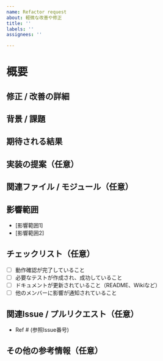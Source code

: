 ```yaml
---
name: Refactor request
about: 軽微な改善や修正
title: ''
labels: ''
assignees: ''

---
```


# 概要
<!-- 修正または改善したい内容の概要を記述 -->

## 修正 / 改善の詳細
<!-- 修正または改善内容の詳細を具体的に記載 -->

## 背景 / 課題
<!-- 修正や改善が必要な理由、解決したい課題について記載 -->

## 期待される結果
<!-- 修正後に期待する動作や結果について記載 -->

## 実装の提案（任意）
<!-- 修正方法についての提案があれば具体的に記載 -->

## 関連ファイル / モジュール（任意）
<!-- 修正が必要なコードのファイル名やモジュール名を記載 -->

## 影響範囲
<!-- この修正が影響する可能性のある範囲やシステムを記載 -->
- [影響範囲1]
- [影響範囲2]

## チェックリスト（任意）
<!-- 修正完了後の確認事項 -->
- [ ] 動作確認が完了していること
- [ ] 必要なテストが作成され、成功していること
- [ ] ドキュメントが更新されていること（README、Wikiなど）
- [ ] 他のメンバーに影響が通知されていること

## 関連Issue / プルリクエスト（任意）
<!-- 関連するIssueやプルリクエストがあれば記載 -->
- Ref # (参照Issue番号)

## その他の参考情報（任意）
<!-- 参考になりそうな資料やリンク、スクリーンショットなどがあれば記載 -->